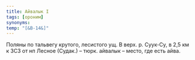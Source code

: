 ```yaml
---
title: Айвалык I
tags: [ороним]
synonyms:
temp: "[&В-14&]"
---
```


Поляны по тальвегу крутого, лесистого ущ. В верх. р. Суук-Су, в 2,5 км к ЗСЗ от
нп Лесное (Судак.) – тюрк. айвалык – место, где есть айва.
